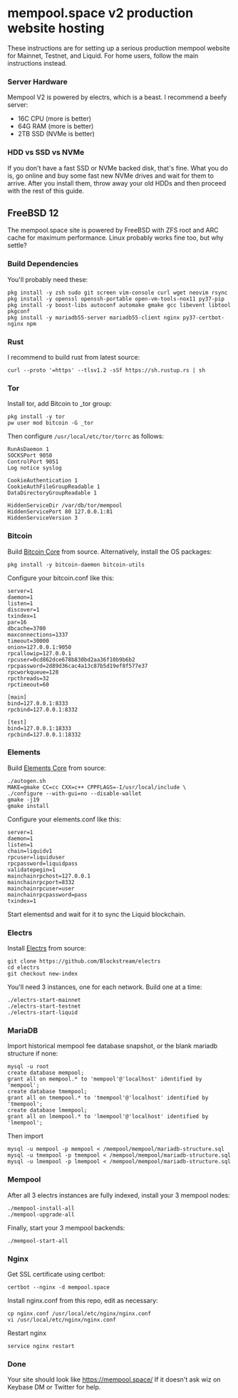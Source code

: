 # mempool.space v2 production website hosting

These instructions are for setting up a serious production mempool website for Mainnet, Testnet, and Liquid. For home users, follow the main instructions instead.

### Server Hardware

Mempool V2 is powered by electrs, which is a beast. I recommend a beefy server:

* 16C CPU (more is better)
* 64G RAM (more is better)
* 2TB SSD (NVMe is better)

### HDD vs SSD vs NVMe

If you don't have a fast SSD or NVMe backed disk, that's fine. What you do is, go online and buy some fast new NVMe drives and wait for them to arrive. After you install them, throw away your old HDDs and then proceed with the rest of this guide.

## FreeBSD 12

The mempool.space site is powered by FreeBSD with ZFS root and ARC cache for maximum performance. Linux probably works fine too, but why settle?

### Build Dependencies

You'll probably need these:
```
pkg install -y zsh sudo git screen vim-console curl wget neovim rsync
pkg install -y openssl openssh-portable open-vm-tools-nox11 py37-pip
pkg install -y boost-libs autoconf automake gmake gcc libevent libtool pkgconf
pkg install -y mariadb55-server mariadb55-client nginx py37-certbot-nginx npm
```

### Rust

I recommend to build rust from latest source:
```
curl --proto '=https' --tlsv1.2 -sSf https://sh.rustup.rs | sh
```

### Tor

Install tor, add Bitcoin to _tor group:
```
pkg install -y tor
pw user mod bitcoin -G _tor
```

Then configure `/usr/local/etc/tor/torrc` as follows:
```
RunAsDaemon 1
SOCKSPort 9050
ControlPort 9051
Log notice syslog

CookieAuthentication 1
CookieAuthFileGroupReadable 1
DataDirectoryGroupReadable 1

HiddenServiceDir /var/db/tor/mempool
HiddenServicePort 80 127.0.0.1:81
HiddenServiceVersion 3
```


### Bitcoin

Build [Bitcoin Core](https://github.com/bitcoin/bitcoin) from source. Alternatively, install the OS packages:
```
pkg install -y bitcoin-daemon bitcoin-utils
```

Configure your bitcoin.conf like this:
```
server=1
daemon=1
listen=1
discover=1
txindex=1
par=16
dbcache=3700
maxconnections=1337
timeout=30000
onion=127.0.0.1:9050
rpcallowip=127.0.0.1
rpcuser=0cd862dce678b830bd2aa36f10b9b6b2
rpcpassword=2d89d36cac4a13c87b5d19ef8f577e37
rpcworkqueue=128
rpcthreads=32
rpctimeout=60

[main]
bind=127.0.0.1:8333
rpcbind=127.0.0.1:8332

[test]
bind=127.0.0.1:18333
rpcbind=127.0.0.1:18332
```

### Elements

Build [Elements Core](https://github.com/ElementsProject/elements) from source:
```
./autogen.sh
MAKE=gmake CC=cc CXX=c++ CPPFLAGS=-I/usr/local/include \
./configure --with-gui=no --disable-wallet
gmake -j19
gmake install
```

Configure your elements.conf like this:
```
server=1
daemon=1
listen=1
chain=liquidv1
rpcuser=liquiduser
rpcpassword=liquidpass
validatepegin=1
mainchainrpchost=127.0.0.1
mainchainrpcport=8332
mainchainrpcuser=user
mainchainrpcpassword=pass
txindex=1
```

Start elementsd and wait for it to sync the Liquid blockchain.

### Electrs

Install [Electrs](https://github.com/Blockstream/electrs) from source:
```
git clone https://github.com/Blockstream/electrs
cd electrs
git checkout new-index
```

You'll need 3 instances, one for each network. Build one at a time:
```
./electrs-start-mainnet
./electrs-start-testnet
./electrs-start-liquid
```

### MariaDB

Import historical mempool fee database snapshot, or the blank mariadb structure if none:
```
mysql -u root
create database mempool;
grant all on mempool.* to 'mempool'@'localhost' identified by 'mempool';
create database tmempool;
grant all on tmempool.* to 'tmempool'@'localhost' identified by 'tmempool';
create database lmempool;
grant all on lmempool.* to 'lmempool'@'localhost' identified by 'lmempool';
```

Then import
```
mysql -u mempool -p mempool < /mempool/mempool/mariadb-structure.sql
mysql -u tmempool -p tmempool < /mempool/mempool/mariadb-structure.sql
mysql -u lmempool -p lmempool < /mempool/mempool/mariadb-structure.sql
```

### Mempool

After all 3 electrs instances are fully indexed, install your 3 mempool nodes:
```
./mempool-install-all
./mempool-upgrade-all
```

Finally, start your 3 mempool backends:
```
./mempool-start-all
```

### Nginx

Get SSL certificate using certbot:
```
certbot --nginx -d mempool.space
```

Install nginx.conf from this repo, edit as necessary:
```
cp nginx.conf /usr/local/etc/nginx/nginx.conf
vi /usr/local/etc/nginx/nginx.conf
```

Restart nginx
```
service nginx restart
```

### Done

Your site should look like https://mempool.space/
If it doesn't ask wiz on Keybase DM or Twitter for help.
